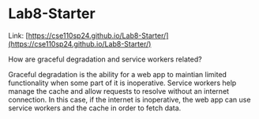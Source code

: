 # Lab8-Starter

Link: [https://cse110sp24.github.io/Lab8-Starter/](https://cse110sp24.github.io/Lab8-Starter/)

How are graceful degradation and service workers related? 

Graceful degradation is the ability for a web app to maintian limited functionality when some part of it is inoperative. Service workers help manage the cache and allow requests to resolve without an internet connection. In this case, if the internet is inoperative, the web app can use service workers and the cache in order to fetch data.
